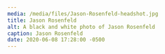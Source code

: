 ```yaml
---
media: /media/files/Jason-Rosenfeld-headshot.jpg
title: Jason Rosenfeld
alt: A black and white photo of Jason Rosenfeld
caption: Jason Rosenfeld
date: 2020-06-08 17:28:00 -0500
---
```

